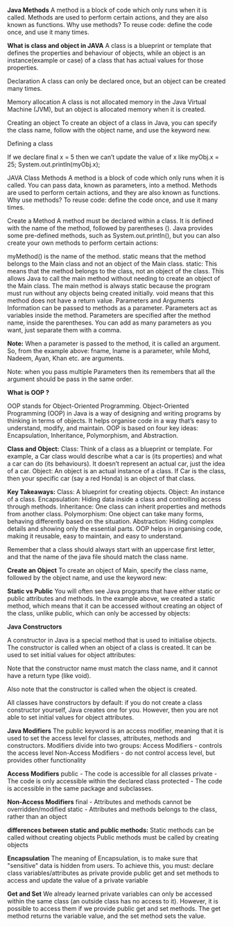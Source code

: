 **Java Methods**
A method is a block of code which only runs when it is called.
Methods are used to perform certain actions, and they are also known as functions.
Why use methods? To reuse code: define the code once, and use it many times.


**What is class and object in JAVA**
A class is a blueprint or template that defines the properties and behaviour of objects, while an object is an instance(example or case) of a class that has actual values for those properties.

Declaration
A class can only be declared once, but an object can be created many times. 
 
Memory allocation
A class is not allocated memory in the Java Virtual Machine (JVM), but an object is allocated memory when it is created. 
 
Creating an object
To create an object of a class in Java, you can specify the class name, follow with the object name, and use the keyword new. 


Defining a class




If we declare final x = 5 then we can’t update the value of x
like  myObj.x = 25;
System.out.println(myObj.x);



JAVA Class Methods
A method is a block of code which only runs when it is called.
You can pass data, known as parameters, into a method.
Methods are used to perform certain actions, and they are also known as functions.
Why use methods? To reuse code: define the code once, and use it many times.


Create a Method
A method must be declared within a class. It is defined with the name of the method, followed by parentheses (). Java provides some pre-defined methods, such as System.out.println(), but you can also create your own methods to perform certain actions:



myMethod() is the name of the method.
static means that the method belongs to the Main class and not an object of the Main class.
static: This means that the method belongs to the class, not an object of the class. This allows Java to call the main method without needing to create an object of the Main class. The main method is always static because the program must run without any objects being created initially.
void means that this method does not have a return value.
Parameters and Arguments
Information can be passed to methods as a parameter. Parameters act as variables inside the method.
Parameters are specified after the method name, inside the parentheses. You can add as many parameters as you want, just separate them with a comma.




**Note:**
When a parameter is passed to the method, it is called an argument. 
So, from the example above: fname, lname is a parameter, while Mohd, Nadeem, Ayan, Khan etc. are arguments.
 
Note:
 when you pass multiple Parameters then its remembers that all the argument should be pass in the same order.















**What is OOP ?**

OOP stands for Object-Oriented Programming.
Object-Oriented Programming (OOP) in Java is a way of designing and writing programs by thinking in terms of objects. It helps organise code in a way that’s easy to understand, modify, and maintain. OOP is based on four key ideas: Encapsulation, Inheritance, Polymorphism, and Abstraction.

**Class and Object:**
Class: Think of a class as a blueprint or template. For example, a Car class would describe what a car is (its properties) and what a car can do (its behaviours). It doesn’t represent an actual car, just the idea of a car.
Object: An object is an actual instance of a class. If Car is the class, then your specific car (say a red Honda) is an object of that class.

             

**Key Takeaways:**
Class: A blueprint for creating objects.
Object: An instance of a class.
Encapsulation: Hiding data inside a class and controlling access through methods.
Inheritance: One class can inherit properties and methods from another class.
Polymorphism: One object can take many forms, behaving differently based on the situation.
Abstraction: Hiding complex details and showing only the essential parts.
OOP helps in organising code, making it reusable, easy to maintain, and easy to understand.


Remember that a class should always start with an uppercase first letter, and that the name of the java file should match the class name.


**Create an Object**
To create an object of Main, specify the class name, followed by the object name, and use the keyword new:




**Static vs Public** 
You will often see Java programs that have either static or public attributes and methods. 
In the example above, we created a static method, which means that it can be accessed without creating an object of the class, unlike public, which can only be accessed by objects:






**Java Constructors**

A constructor in Java is a special method that is used to initialise objects. The constructor is called when an object of a class is created. It can be used to set initial values for object attributes:



Note that the constructor name must match the class name, and it cannot have a return type (like void).

Also note that the constructor is called when the object is created.

All classes have constructors by default: if you do not create a class constructor yourself, Java creates one for you. However, then you are not able to set initial values for object attributes.

**Java Modifiers**
The public keyword is an access modifier, meaning that it is used to set the access level for classes, attributes, methods and constructors.
Modifiers divide into two groups:
Access Modifiers - controls the access level
Non-Access Modifiers - do not control access level, but provides other functionality


**Access Modifiers**
public - The code is accessible for all classes
private - The code is only accessible within the declared class
protected - The code is accessible in the same package and subclasses.



**Non-Access Modifiers**
final -  Attributes and methods cannot be overridden/modified 
static - Attributes and methods belongs to the class, rather than an object 


**differences between static and public methods:**
Static methods can be called without creating objects
Public methods must be called by creating objects

**Encapsulation**
The meaning of Encapsulation, is to make sure that "sensitive" data is hidden from users. To achieve this, you must:
declare class variables/attributes as private 
provide public get and set methods to access and update the value of a private variable

**Get and Set**
We already learned private variables can only be accessed within the same class (an outside class has no access to it). However, it is possible to access them if we provide public get and set methods.
The get method returns the variable value, and the set method sets the value.
